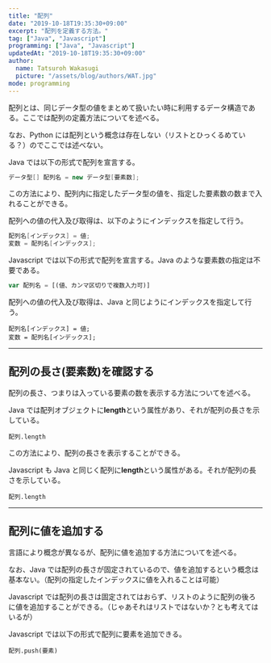```yaml
---
title: "配列"
date: "2019-10-18T19:35:30+09:00"
excerpt: "配列を定義する方法。"
tag: ["Java", "Javascript"]
programming: ["Java", "Javascript"]
updatedAt: "2019-10-18T19:35:30+09:00"
author:
  name: Tatsuroh Wakasugi
  picture: "/assets/blog/authors/WAT.jpg"
mode: programming
---
```


配列とは、同じデータ型の値をまとめて扱いたい時に利用するデータ構造である。ここでは配列の定義方法についてを述べる。

なお、Python には配列という概念は存在しない（リストとひっくるめている？）のでここでは述べない。

<div class="note_content_by_programming_language" id="note_content_Java">

Java では以下の形式で配列を宣言する。

```java
データ型[] 配列名 = new データ型[要素数];
```

この方法により、配列内に指定したデータ型の値を、指定した要素数の数まで入れることができる。

配列への値の代入及び取得は、以下のようにインデックスを指定して行う。

```java
配列名[インデックス] = 値;
変数 = 配列名[インデックス];
```

</div>
<div class="note_content_by_programming_language" id="note_content_Javascript">

Javascript では以下の形式で配列を宣言する。Java のような要素数の指定は不要である。

```javascript
var 配列名 = [(値、カンマ区切りで複数入力可)]
```

配列への値の代入及び取得は、Java と同じようにインデックスを指定して行う。

```
配列名[インデックス] = 値;
変数 = 配列名[インデックス];
```

</div>

<hr>

## 配列の長さ(要素数)を確認する

配列の長さ、つまりは入っている要素の数を表示する方法についてを述べる。

<div class="note_content_by_programming_language" id="note_content_Java">

Java では配列オブジェクトに**length**という属性があり、それが配列の長さを示している。

```
配列.length
```

この方法により、配列の長さを表示することができる。

</div>
<div class="note_content_by_programming_language" id="note_content_Javascript">

Javascript も Java と同じく配列に**length**という属性がある。それが配列の長さを示している。

```
配列.length
```

</div>

<hr>

## 配列に値を追加する

言語により概念が異なるが、配列に値を追加する方法についてを述べる。

なお、Java では配列の長さが固定されているので、値を追加するという概念は基本ない。（配列の指定したインデックスに値を入れることは可能）

Javascript では配列の長さは固定されてはおらず、リストのように配列の後ろに値を追加することができる。（じゃあそれはリストではないか？とも考えてはいるが）

<div class="note_content_by_programming_language" id="note_content_Javascript">

Javascript では以下の形式で配列に要素を追加できる。

```
配列.push(要素)
```

</div>
